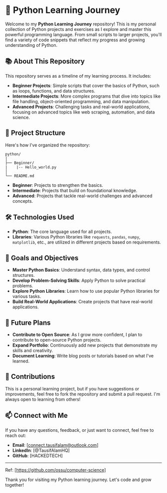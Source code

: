# 🐍 Python Learning Journey

Welcome to my **Python Learning Journey** repository! This is my personal collection of Python projects and exercises as I explore and master this powerful programming language. From small scripts to larger projects, you'll find a variety of code snippets that reflect my progress and growing understanding of Python.

## 📚 About This Repository

This repository serves as a timeline of my learning process. It includes:

- **Beginner Projects**: Simple scripts that cover the basics of Python, such as loops, functions, and data structures.
- **Intermediate Projects**: More complex programs that dive into topics like file handling, object-oriented programming, and data manipulation.
- **Advanced Projects**: Challenging tasks and real-world applications, focusing on advanced topics like web scraping, automation, and data science.

## 📂 Project Structure

Here's how I've organized the repository:

```
python/
│
├── Beginner/
|    |-- Hello_world.py
│
└── README.md
```

- **Beginner**: Projects to strengthen the basics.
- **Intermediate**: Projects that build on foundational knowledge.
- **Advanced**: Projects that tackle real-world challenges and advanced concepts.

## 🛠️ Technologies Used

- **Python**: The core language used for all projects.
- **Libraries**: Various Python libraries like `requests`, `pandas`, `numpy`, `matplotlib`, etc., are utilized in different projects based on requirements.

## 🌟 Goals and Objectives

- **Master Python Basics**: Understand syntax, data types, and control structures.
- **Develop Problem-Solving Skills**: Apply Python to solve practical problems.
- **Explore Python Libraries**: Learn how to use popular Python libraries for various tasks.
- **Build Real-World Applications**: Create projects that have real-world applications.

## 🎯 Future Plans

- **Contribute to Open Source**: As I grow more confident, I plan to contribute to open-source Python projects.
- **Expand Portfolio**: Continuously add new projects that demonstrate my skills and creativity.
- **Document Learning**: Write blog posts or tutorials based on what I've learned.

## 🤝 Contributions

This is a personal learning project, but if you have suggestions or improvements, feel free to fork the repository and submit a pull request. I'm always open to learning from others!

## 📫 Connect with Me

If you have any questions, feedback, or just want to connect, feel free to reach out:

- **Email**: [connect.tausifalam@outlook.com]
- **LinkedIn**: [@TausifAlamHQ]
- **GitHub**: [HACKEDTECH]

---
Ref: [https://github.com/ossu/computer-science]

Thank you for visiting my Python learning journey. Let's code and grow together!
